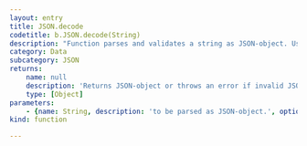 ```yaml
---
layout: entry
title: JSON.decode
codetitle: b.JSON.decode(String)
description: "Function parses and validates a string as JSON-object. Usage:\nvar obj = b.JSON.decode(str);\nvar str = b.JSON.encode(obj);"
category: Data
subcategory: JSON
returns:
    name: null
    description: 'Returns JSON-object or throws an error if invalid JSON has been provided.'
    type: [Object]
parameters:
    - {name: String, description: 'to be parsed as JSON-object.', optional: false, type: [String]}
kind: function

---
```

